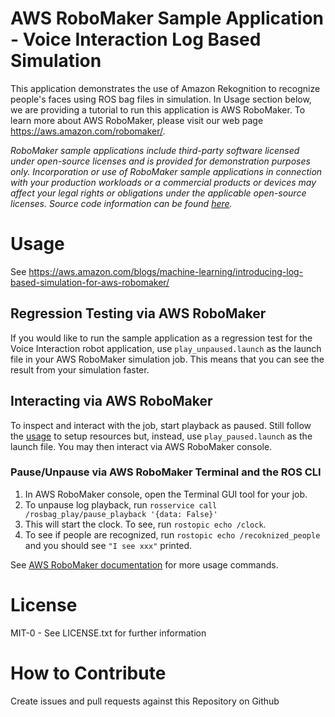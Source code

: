 # AWS RoboMaker Sample Application - Voice Interaction Log Based Simulation
This application demonstrates the use of Amazon Rekognition to recognize people's faces using ROS bag files in simulation.
In Usage section below, we are providing a tutorial to run this application is AWS RoboMaker. To learn more about AWS RoboMaker, please visit our web page https://aws.amazon.com/robomaker/.

_RoboMaker sample applications include third-party software licensed under open-source licenses and is provided for demonstration purposes only. Incorporation or use of RoboMaker sample applications in connection with your production workloads or a commercial products or devices may affect your legal rights or obligations under the applicable open-source licenses. Source code information can be found [here](https://s3.console.aws.amazon.com/s3/buckets/robomaker-applications-us-east-1-72fc243f9355/voice-interaction/?region=us-east-1)._

# Usage
See https://aws.amazon.com/blogs/machine-learning/introducing-log-based-simulation-for-aws-robomaker/

## Regression Testing via AWS RoboMaker
If you would like to run the sample application as a regression test for the Voice Interaction robot application,
use `play_unpaused.launch` as the launch file in your AWS RoboMaker simulation job. This means that you can see the result from your simulation faster.

## Interacting via AWS RoboMaker
To inspect and interact with the job, start playback as paused. Still follow the [usage](#Usage) to setup resources but, instead, use `play_paused.launch` as the launch file. You may then interact via AWS RoboMaker console. 

### Pause/Unpause via AWS RoboMaker Terminal and the ROS CLI
1. In AWS RoboMaker console, open the Terminal GUI tool for your job.
1. To unpause log playback, run `rosservice call /rosbag_play/pause_playback '{data: False}'`
1. This will start the clock. To see, run `rostopic echo /clock`. 
1. To see if people are recognized, run `rostopic echo /recoknized_people` and you should see `"I see xxx"` printed.

See [AWS RoboMaker documentation](https://docs.aws.amazon.com/robomaker/latest/dg/simulation-job-playback-rosbags.html#simulation-job-playback-rosbags-cancel) for more usage commands.
    
# License

MIT-0 - See LICENSE.txt for further information

# How to Contribute

Create issues and pull requests against this Repository on Github

